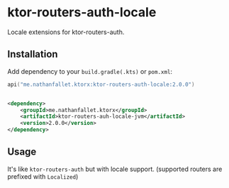 # ktor-routers-auth-locale

Locale extensions for ktor-routers-auth.

## Installation

Add dependency to your `build.gradle(.kts)` or `pom.xml`:

```kotlin
api("me.nathanfallet.ktorx:ktor-routers-auth-locale:2.0.0")
```

```xml

<dependency>
    <groupId>me.nathanfallet.ktorx</groupId>
    <artifactId>ktor-routers-auh-locale-jvm</artifactId>
    <version>2.0.0</version>
</dependency>
```

## Usage

It's like `ktor-routers-auth` but with locale support. (supported routers are prefixed with `Localized`)


